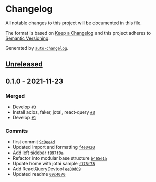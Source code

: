# Changelog

All notable changes to this project will be documented in this file.

The format is based on [Keep a Changelog](https://keepachangelog.com/en/1.0.0/)
and this project adheres to [Semantic Versioning](https://semver.org/spec/v2.0.0.html).

Generated by [`auto-changelog`](https://github.com/CookPete/auto-changelog).

## [Unreleased](https://github.com/mrlinnth/react-mantine-starter/compare/0.1.0...HEAD)

## 0.1.0 - 2021-11-23

### Merged

- Develop [`#3`](https://github.com/mrlinnth/react-mantine-starter/pull/3)
- Install axios, faker, jotai, react-query [`#2`](https://github.com/mrlinnth/react-mantine-starter/pull/2)
- Develop [`#1`](https://github.com/mrlinnth/react-mantine-starter/pull/1)

### Commits

- first commit [`9c9ee4d`](https://github.com/mrlinnth/react-mantine-starter/commit/9c9ee4dab511ca0ad18f542eb3cd033ccdae7d4e)
- Updated import and formatting [`f4e0420`](https://github.com/mrlinnth/react-mantine-starter/commit/f4e0420316d300ef97868548aa2646ebcd0f86c9)
- Add left sidebar [`f897f0a`](https://github.com/mrlinnth/react-mantine-starter/commit/f897f0a2a14f1bd909b15248dc45bcf3a492c1c9)
- Refactor into modular base structure [`b465e1a`](https://github.com/mrlinnth/react-mantine-starter/commit/b465e1a53c3766660af291fe6002a5b3b86e8753)
- Update home with jotai sample [`f178f73`](https://github.com/mrlinnth/react-mantine-starter/commit/f178f735cdc380ec194abe502d44b52adab51f26)
- Add ReactQueryDevtool [`ee00d09`](https://github.com/mrlinnth/react-mantine-starter/commit/ee00d097e15a90fb7034f7bfcf9cca0f2c325311)
- Updated readme [`09c4070`](https://github.com/mrlinnth/react-mantine-starter/commit/09c4070102f6cd5954805108135417b2536ac0fd)
